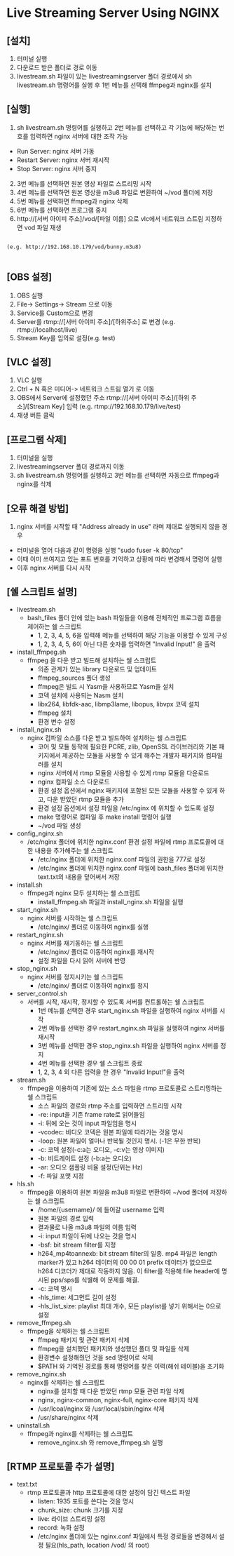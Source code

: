 Live Streaming Server Using NGINX
=====

[설치]
-----

1. 터미널 실행
2. 다운로드 받은 폴더로 경로 이동
3. livestream.sh 파일이 있는 livestreamingserver 폴더 경로에서 sh livestream.sh 명령어를 실행 후 1번 메뉴를 선택해 ffmpeg과 nginx를 설치


[실행]
-----

1. sh livestream.sh 명령어를 실행하고 2번 메뉴를 선택하고 각 기능에 해당하는 번호를 입력하면 nginx 서버에 대한 조작 가능  
  - Run Server: nginx 서버 가동  
  - Restart Server: nginx 서버 재시작  
  - Stop Server: nginx 서버 중지
2. 3번 메뉴를 선택하면 원본 영상 파일로 스트리밍 시작
3. 4번 메뉴를 선택하면 원본 영상을 m3u8 파일로 변환하여 ~/vod 폴더에 저장
4. 5번 메뉴를 선택하면 ffmpeg과 nginx 삭제
5. 6번 메뉴를 선택하면 프로그램 중지
6. http://[서버 아이피 주소]/vod/[파일 이름] 으로 vlc에서 네트워크 스트림 지정하면 vod 파일 재생
<pre>
<code>
(e.g. http://192.168.10.179/vod/bunny.m3u8)
</code>
</pre>

[OBS 설정]
-----

1. OBS 실행
2. File-> Settings-> Stream 으로 이동
3. Service를 Custom으로 변경
4. Server를 rtmp://[서버 아이피 주소]/[하위주소] 로 변경 (e.g. rtmp://localhost/live)
5. Stream Key를 임의로 설정(e.g. test)


[VLC 설정]
-----

1. VLC 실행
2. Ctrl + N 혹은 미디어-> 네트워크 스트림 열기 로 이동
3. OBS에서 Server에 설정했던 주소 rtmp://[서버 아이피 주소]/[하위 주소]/[Stream Key] 입력 (e.g. rtmp://192.168.10.179/live/test)
4. 재생 버튼 클릭


[프로그램 삭제]
-----

1. 터미널을 실행
2. livestreamingserver 폴더 경로까지 이동
3. sh livestream.sh 명령어를 실행하고 3번 메뉴를 선택하면 자동으로 ffmpeg과 nginx를 삭제

[오류 해결 방법]
-----

1. nginx 서버를 시작할 때 "Address already in use" 라며 제대로 실행되지 않을 경우
- 터미널을 열어 다음과 같이 명령을 실행 "sudo fuser -k 80/tcp"
- 이때 이미 쓰여지고 있는 포트 번호를 기억하고 상황에 따라 변경해서 명령어 실행
- 이후 nginx 서버를 다시 시작

[쉘 스크립트 설명]
-----

- livestream.sh  
    * bash_files 폴더 안에 있는 bash 파일들을 이용해 전체적인 프로그램 흐름을 제어하는 쉘 스크립트
        + 1, 2, 3, 4, 5, 6을 입력해 메뉴를 선택하여 해당 기능을 이용할 수 있게 구성
        + 1, 2, 3, 4, 5, 6이 아닌 다른 숫자를 입력하면 "Invalid Input!" 을 출력  
- install_ffmpeg.sh
    * ffmpeg 을 다운 받고 빌드해 설치하는 쉘 스크립트
        + 의존 관계가 있는 library 다운로드 및 업데이트
        + ffmpeg_sources 폴더 생성
        + ffmpeg은 빌드 시 Yasm을 사용하므로 Yasm을 설치
        + 코덱 설치에 사용되는 Nasm 설치
        + libx264, libfdk-aac, libmp3lame, libopus, libvpx 코덱 설치
        + ffmpeg 설치
        + 환경 변수 설정
- install_nginx.sh
    * nginx 컴파일 소스를 다운 받고 빌드하여 설치하는 쉘 스크립트
        + 코어 및 모듈 동작에 필요한 PCRE, zlib, OpenSSL 라이브러리와 기본 패키지에서 제공하는 모듈을 사용할 수 있게 해주는 개발자 패키지와 컴파일러를 설치
        + nginx 서버에서 rtmp 모듈을 사용할 수 있게 rtmp 모듈을 다운로드
        + nginx 컴파일 소스 다운로드
        + 환경 설정 옵션에서 nginx 패키지에 포함된 모든 모듈을 사용할 수 있게 하고, 다운 받았던 rtmp 모듈을 추가
        + 환경 설정 옵션에서 설정 파일을 /etc/nginx 에 위치할 수 있도록 설정
        + make 명령어로 컴파일 후 make install 명령어 실행
        + ~/vod 파일 생성
- config_nginx.sh
    * /etc/nginx 폴더에 위치한 nginx.conf 환경 설정 파일에 rtmp 프로토콜에 대한 내용을 추가해주는 쉘 스크립트
        + /etc/nginx 폴더에 위치한 nginx.conf 파일의 권한을 777로 설정
        + /etc/nginx 폴더에 위치한 nginx.conf 파일에 bash_files 폴더에 위치한 text.txt의 내용을 덮어써서 저장
- install.sh
    * ffmpeg과 nginx 모두 설치하는 쉘 스크립트
        + install_ffmpeg.sh 파일과 install_nginx.sh 파일을 실행  
- start_nginx.sh
    * nginx 서버를 시작하는 쉘 스크립트
        + /etc/nginx/ 폴더로 이동하여 nginx를 실행  
- restart_nginx.sh
    * nginx 서버를 재기동하는 쉘 스크립트
        + /etc/nginx/ 폴더로 이동하여 nginx를 재시작
        + 설정 파일을 다시 읽어 서버에 반영  
- stop_nginx.sh
    * nginx 서버를 정지시키는 쉘 스크립트
        + /etc/nginx/ 폴더로 이동하여 nginx를 정지  
- server_control.sh
    * 서버를 시작, 재시작, 정지할 수 있도록 서버를 컨트롤하는 쉘 스크립트
        + 1번 메뉴를 선택한 경우 start_nginx.sh 파일을 실행하여 nginx 서버를 시작
        + 2번 메뉴를 선택한 경우 restart_nginx.sh 파일을 실행하여 nginx 서버를 재시작
        + 3번 메뉴를 선택한 경우 stop_nginx.sh 파일을 실행하여 nginx 서버를 정지
        + 4번 메뉴를 선택한 경우 쉘 스크립트 종료
        + 1, 2, 3, 4 외 다른 입력을 한 경우 "Invalid Input!"을 출력  
- stream.sh
    * ffmpeg을 이용하여 기존에 있는 소스 파일을 rtmp 프로토콜로 스트리밍하는 쉘 스크립트
        + 소스 파일의 경로와 rtmp 주소를 입력하면 스트리밍 시작
        + -re: input을 기존 frame rate로 읽어들임
        + -i: 뒤에 오는 것이 input 파일임을 명시
        + -vcodec: 비디오 코덱은 원본 파일에 따라가는 것을 명시
        + -loop: 원본 파일이 얼마나 반복될 것인지 명시. (-1은 무한 반복)
        + -c: 코덱 설정(-c:a는 오디오, -c:v는 영상 이미지)
        + -b: 비트레이트 설정 (-b:a는 오디오)
        + -ar: 오디오 샘플링 비율 설정(단위는 Hz)
        + -f: 파일 포맷 지정
- hls.sh
    * ffmpeg을 이용하여 원본 파일을 m3u8 파일로 변환하여 ~/vod 폴더에 저장하는 쉘 스크립트
        + /home/{username}/ 에 들어갈 username 입력
        + 원본 파일의 경로 입력
        + 결과물로 나올 m3u8 파일의 이름 입력
        + -i: input 파일이 뒤에 나오는 것을 명시
        + -bsf: bit stream filter를 지정
        + h264_mp4toannexb: bit stream filter의 일종. mp4 파일은 length marker가 있고 h264 데이터의 00 00 01 prefix 데이터가 없으므로 h264 디코더가 제대로 작동하지 않음. 이 filter를 적용해 file header에 명시된 pps/sps를 식별해 이 문제를 해결.
        + -c: 코덱 명시
        + -hls_time: 세그먼트 길이 설정
        + -hls_list_size: playlist 최대 개수, 모든 playlist를 넣기 위해서는 0으로 설정
- remove_ffmpeg.sh
    * ffmpeg을 삭제하는 쉘 스크립트
        + ffmpeg 패키지 및 관련 패키지 삭제
        + ffmpeg을 설치했던 패키지와 생성했던 폴더 및 파일들 삭제
        + 환경변수 설정해줬던 것을 sed 명령어로 삭제
        + $PATH 와 기억된 경로를 통해 명령어를 찾은 이력(해쉬 테이블)을 초기화  
- remove_nginx.sh
    * nginx를 삭제하는 쉘 스크립트
        + nginx를 설치할 때 다운 받았던 rtmp 모듈 관련 파일 삭제
        + nginx, nginx-common, nginx-full, nginx-core 패키지 삭제
        + /usr/lcoal/nginx 와 /usr/local/sbin/nginx 삭제
        + /usr/share/nginx 삭제  
- uninstall.sh
    * ffmpeg과 nginx를 삭제하는 쉘 스크립트
        + remove_nginx.sh 와 remove_ffmpeg.sh 실행


[RTMP 프로토콜 추가 설명]
-----

- text.txt
    * rtmp 프로토콜과 http 프로토콜에 대한 설정이 담긴 텍스트 파일
        + listen: 1935 포트를 쓴다는 것을 명시
        + chunk_size: chunk 크기를 지정
        + live: 라이브 스트리밍 설정
        + record: 녹화 설정
        + /etc/nginx 폴더에 있는 nginx.conf 파일에서 특정 경로들을 변경해서 설정 필요(hls_path, location /vod/ 의 root)

